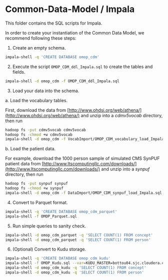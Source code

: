 Common-Data-Model / Impala
=================

This folder contains the SQL scripts for Impala. 

In order to create your instantiation of the Common Data Model, we recommend following these steps:

1. Create an empty schema.

```bash
impala-shell -q 'CREATE DATABASE omop_cdm'
```

2. Execute the script `OMOP_CDM_ddl_Impala.sql` to create the tables and fields.

```bash
impala-shell -d omop_cdm -f OMOP_CDM_ddl_Impala.sql
```

3. Load your data into the schema.

a. Load the vocabulary tables.

First, download the data from
[http://www.ohdsi.org/web/athena/](http://www.ohdsi.org/web/athena/)
and unzip into a _cdmv5vocab_ directory, then run

```bash
hadoop fs -put cdmv5vocab cdmv5vocab
hadoop fs -chmod +w cdmv5vocab
impala-shell -d omop_cdm -f VocabImport/OMOP_CDM_vocabulary_load_Impala.sql --var=OMOP_VOCAB_PATH=/user/$USER/cdmv5vocab
```

b. Load the patient data.

For example, download the 1000 person sample of simulated CMS SynPUF patient data from
[http://www.ltscomputingllc.com/downloads/](http://www.ltscomputingllc.com/downloads/)
and unzip into a _synpuf_ directory, then run

```bash
hadoop fs -put synpuf synpuf
hadoop fs -chmod +w synpuf
impala-shell -d omop_cdm -f DataImport/OMOP_CDM_synpuf_load_Impala.sql --var=OMOP_SYNPUF_PATH=/user/$USER/synpuf
```

4. Convert to Parquet format.

```bash
impala-shell -q 'CREATE DATABASE omop_cdm_parquet'
impala-shell -f OMOP_Parquet.sql
```

5. Run simple queries to sanity check.

```bash
impala-shell -d omop_cdm_parquet -q 'SELECT COUNT(1) FROM concept'
impala-shell -d omop_cdm_parquet -q 'SELECT COUNT(1) FROM person'
```

6. (Optional) Convert to Kudu storage.

```bash
impala-shell -q 'CREATE DATABASE omop_cdm_kudu'
impala-shell -f OMOP_Kudu.sql --var=KUDU_MASTER=bottou04.sjc.cloudera.com # substitute your Kudu master hostname here
impala-shell -d omop_cdm_kudu -q 'SELECT COUNT(1) FROM concept'
impala-shell -d omop_cdm_kudu -q 'SELECT COUNT(1) FROM person'
```